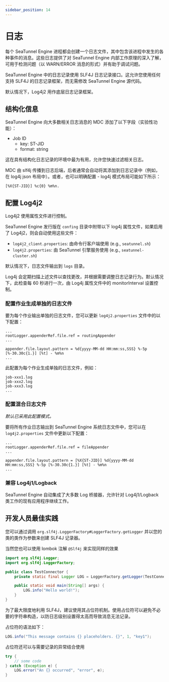 ```yaml
---
sidebar_position: 14
---
```


# 日志

每个 SeaTunnel Engine 进程都会创建一个日志文件，其中包含该进程中发生的各种事件的消息。这些日志提供了对 SeaTunnel Engine 内部工作原理的深入了解，可用于检测问题（以 WARN/ERROR 消息的形式）并有助于调试问题。

SeaTunnel Engine 中的日志记录使用 SLF4J 日志记录接口。这允许您使用任何支持 SLF4J 的日志记录框架，而无需修改 SeaTunnel Engine 源代码。

默认情况下，Log4j2 用作底层日志记录框架。

## 结构化信息

SeaTunnel Engine 向大多数相关日志消息的 MDC 添加了以下字段（实验性功能）：

- Job ID
  - key: ST-JID
  - format: string

这在具有结构化日志记录的环境中最为有用，允许您快速过滤相关日志。

MDC 由 slf4j 传播到日志后端，后者通常会自动将其添加到日志记录中（例如，在 log4j json 布局中）。或者，也可以明确配置 - log4j 模式布局可能如下所示：

```properties
[%X{ST-JID}] %c{0} %m%n.
```

## 配置 Log4j2

Log4j2 使用属性文件进行控制。

SeaTunnel Engine 发行版在 `confing` 目录中附带以下 log4j 属性文件，如果启用了 Log4j2，则会自动使用这些文件：

- `log4j2_client.properties`: 由命令行客户端使用 (e.g., `seatunnel.sh`)
- `log4j2.properties`: 由 SeaTunnel 引擎服务使用 (e.g., `seatunnel-cluster.sh`)

默认情况下，日志文件输出到 `logs` 目录。

Log4j 会定期扫描上述文件以查找更改，并根据需要调整日志记录行为。默认情况下，此检查每 60 秒进行一次，由 Log4j 属性文件中的 monitorInterval 设置控制。

### 配置作业生成单独的日志文件

要为每个作业输出单独的日志文件，您可以更新 `log4j2.properties` 文件中的以下配置：

```properties
...
rootLogger.appenderRef.file.ref = routingAppender
...

appender.file.layout.pattern = %d{yyyy-MM-dd HH:mm:ss,SSS} %-5p [%-30.30c{1.}] [%t] - %m%n
...
```

此配置为每个作业生成单独的日志文件，例如：

```
job-xxx1.log
job-xxx2.log
job-xxx3.log
...
```

### 配置混合日志文件

*默认已采用此配置模式。*

要将所有作业日志输出到 SeaTunnel Engine 系统日志文件中，您可以在 `log4j2.properties` 文件中更新以下配置：

```properties
...
rootLogger.appenderRef.file.ref = fileAppender
...

appender.file.layout.pattern = [%X{ST-JID}] %d{yyyy-MM-dd HH:mm:ss,SSS} %-5p [%-30.30c{1.}] [%t] - %m%n
...
```

### 兼容 Log4j1/Logback

SeaTunnel Engine 自动集成了大多数 Log 桥接器，允许针对 Log4j1/Logback 类工作的现有应用程序继续工作。

## 开发人员最佳实践

您可以通过调用 `org.slf4j.LoggerFactory#LoggerFactory.getLogger` 并以您的类的类作为参数来创建 SLF4J 记录器。

当然您也可以使用 lombok 注解 `@Slf4j` 来实现同样的效果

```java
import org.slf4j.Logger;
import org.slf4j.LoggerFactory;

public class TestConnector {
	private static final Logger LOG = LoggerFactory.getLogger(TestConnector.class);

	public static void main(String[] args) {
		LOG.info("Hello world!");
	}
}
```

为了最大限度地利用 SLF4J，建议使用其占位符机制。使用占位符可以避免不必要的字符串构造，以防日志级别设置得太高而导致消息无法记录。

占位符的语法如下：

```java
LOG.info("This message contains {} placeholders. {}", 1, "key1");
```

占位符还可以与需要记录的异常结合使用

```java
try {
    // some code
} catch (Exception e) {
    LOG.error("An {} occurred", "error", e);
}
```
